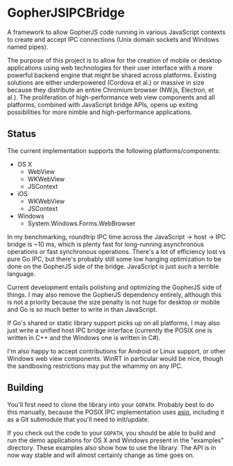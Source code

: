 # GopherJSIPCBridge

A framework to allow GopherJS code running in various JavaScript contexts to
create and accept IPC connections (Unix domain sockets and Windows named pipes).

The purpose of this project is to allow for the creation of mobile or desktop
applications using web technologies for their user interface with a more
powerful backend engine that might be shared across platforms.  Existing
solutions are either underpowered (Cordova et al.) or massive in size because
they distribute an entire Chromium browser (NW.js, Electron, et al.).  The
proliferation of high-performance web view components and all platforms,
combined with JavaScript bridge APIs, opens up exiting possibilities for more
nimble and high-performance applications.


## Status

The current implementation supports the following platforms/components:

- OS X
    - WebView
    - WKWebView
    - JSContext
- iOS
    - WKWebView
    - JSContext
- Windows
    - System.Windows.Forms.WebBrowser

In my benchmarking, roundtrip IPC time across the JavaScript -> host -> IPC
bridge is ~10 ms, which is plenty fast for long-running asynchronous operations
or fast synchronous operations.  There's a lot of efficiency lost vs pure Go
IPC, but there's probably still some low hanging optimization to be done on the
GopherJS side of the bridge.  JavaScript is just *such* a terrible language.

Current development entails polishing and optimizing the GopherJS side of
things.  I may also remove the GopherJS dependency entirely, although this is
not a priority because the size penalty is not huge for desktop or mobile and
Go is *so* much better to write in than JavaScript.

If Go's shared or static library support picks up on all platforms, I may also
just write a unified host IPC bridge interface (currently the POSIX one is
written in C++ and the Windows one is written in C#).

I'm also happy to accept contributions for Android or Linux support, or other
Windows web view components.  WinRT in particular would be nice, though the
sandboxing restrictions may put the whammy on any IPC.


## Building

You'll first need to clone the library into your `GOPATH`.  Probably best to do
this manually, because the POSIX IPC implementation uses
[asio](http://think-async.com/), including it as a Git submodule that you'll
need to init/update.

If you check out the code to your `GOPATH`, you should be able to build and run
the demo applications for OS X and Windows present in the "examples" directory.
These examples also show how to use the library.  The API is in now way stable
and will almost certainly change as time goes on.
